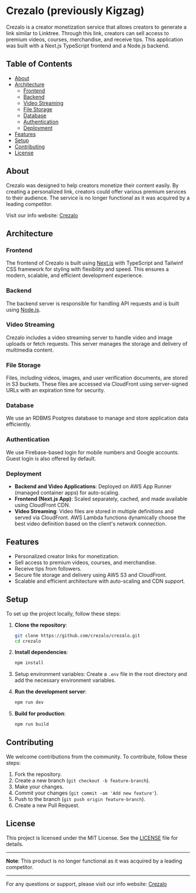 # Crezalo (previously Kigzag)

Crezalo is a creator monetization service that allows creators to generate a link similar to Linktree. Through this link, creators can sell access to premium videos, courses, merchandise, and receive tips. This application was built with a Next.js TypeScript frontend and a Node.js backend.

## Table of Contents

- [About](#about)
- [Architecture](#architecture)
  - [Frontend](#frontend)
  - [Backend](#backend)
  - [Video Streaming](#video-streaming)
  - [File Storage](#file-storage)
  - [Database](#database)
  - [Authentication](#authentication)
  - [Deployment](#deployment)
- [Features](#features)
- [Setup](#setup)
- [Contributing](#contributing)
- [License](#license)

## About

Crezalo was designed to help creators monetize their content easily. By creating a personalized link, creators could offer various premium services to their audience. The service is no longer functional as it was acquired by a leading competitor.

Visit our info website: [Crezalo](https://crezalo.github.io/)

## Architecture

### Frontend

The frontend of Crezalo is built using [Next.js](https://nextjs.org/) with TypeScript and Tailwinf CSS framework for styling with flexibility and speed. This ensures a modern, scalable, and efficient development experience.

### Backend

The backend server is responsible for handling API requests and is built using [Node.js](https://nodejs.org/).

### Video Streaming

Crezalo includes a video streaming server to handle video and image uploads or fetch requests. This server manages the storage and delivery of multimedia content.

### File Storage

Files, including videos, images, and user verification documents, are stored in S3 buckets. These files are accessed via CloudFront using server-signed URLs with an expiration time for security.

### Database

We use an RDBMS Postgres database to manage and store application data efficiently.

### Authentication

We use Firebase-based login for mobile numbers and Google accounts. Guest login is also offered by default.

### Deployment

- **Backend and Video Applications**: Deployed on AWS App Runner (managed container apps) for auto-scaling.
- **Frontend (Next.js App)**: Scaled separately, cached, and made available using CloudFront CDN.
- **Video Streaming**: Video files are stored in multiple definitions and served via CloudFront. AWS Lambda functions dynamically choose the best video definition based on the client's network connection.

## Features

- Personalized creator links for monetization.
- Sell access to premium videos, courses, and merchandise.
- Receive tips from followers.
- Secure file storage and delivery using AWS S3 and CloudFront.
- Scalable and efficient architecture with auto-scaling and CDN support.

## Setup

To set up the project locally, follow these steps:

1. **Clone the repository**:
   ```bash
   git clone https://github.com/crezalo/crezalo.git
   cd crezalo

2. **Install dependencies**:
   ```bash
   npm install

3. Setup environment variables: Create a `.env` file in the root directory and add the necessary environment variables.

4. **Run the development server**:
   ```bash
   npm run dev

5. **Build for production**:
   ```bash
   npm run build

## Contributing

We welcome contributions from the community. To contribute, follow these steps:

1. Fork the repository.
2. Create a new branch (`git checkout -b feature-branch`).
3. Make your changes.
4. Commit your changes (`git commit -am 'Add new feature'`).
5. Push to the branch (`git push origin feature-branch`).
6. Create a new Pull Request.

## License

This project is licensed under the MIT License. See the [LICENSE](LICENSE) file for details.

---

**Note**: This product is no longer functional as it was acquired by a leading competitor.

---

For any questions or support, please visit our info website: [Crezalo](https://crezalo.github.io/)
